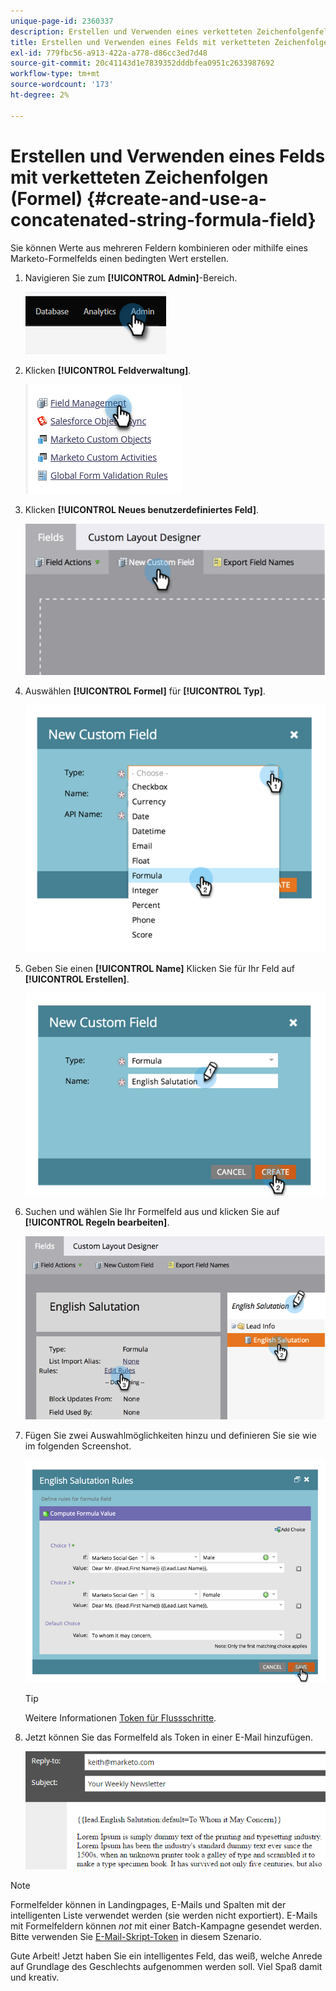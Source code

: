 ```yaml
---
unique-page-id: 2360337
description: Erstellen und Verwenden eines verketteten Zeichenfolgenfelds (Formel) - Marketo Docs - Produktdokumentation
title: Erstellen und Verwenden eines Felds mit verketteten Zeichenfolgen (Formel)
exl-id: 779fbc56-a913-422a-a778-d86cc3ed7d48
source-git-commit: 20c41143d1e7839352dddbfea0951c2633987692
workflow-type: tm+mt
source-wordcount: '173'
ht-degree: 2%

---
```


# Erstellen und Verwenden eines Felds mit verketteten Zeichenfolgen (Formel) {#create-and-use-a-concatenated-string-formula-field}

Sie können Werte aus mehreren Feldern kombinieren oder mithilfe eines Marketo-Formelfelds einen bedingten Wert erstellen.

1. Navigieren Sie zum **[!UICONTROL Admin]**-Bereich.

   ![](assets/create-and-use-a-concatenated-string-formula-field-1.png)

1. Klicken **[!UICONTROL Feldverwaltung]**.

   ![](assets/create-and-use-a-concatenated-string-formula-field-2.png)

1. Klicken **[!UICONTROL Neues benutzerdefiniertes Feld]**.

   ![](assets/create-and-use-a-concatenated-string-formula-field-3.png)

1. Auswählen **[!UICONTROL Formel]** für **[!UICONTROL Typ]**.

   ![](assets/create-and-use-a-concatenated-string-formula-field-4.png)

1. Geben Sie einen **[!UICONTROL Name]** Klicken Sie für Ihr Feld auf **[!UICONTROL Erstellen]**.

   ![](assets/create-and-use-a-concatenated-string-formula-field-5.png)

1. Suchen und wählen Sie Ihr Formelfeld aus und klicken Sie auf **[!UICONTROL Regeln bearbeiten]**.

   ![](assets/create-and-use-a-concatenated-string-formula-field-6.png)

1. Fügen Sie zwei Auswahlmöglichkeiten hinzu und definieren Sie sie wie im folgenden Screenshot.

   ![](assets/create-and-use-a-concatenated-string-formula-field-7.png)

   >[!TIP]
   >
   >Weitere Informationen [Token für Flussschritte](/help/marketo/product-docs/core-marketo-concepts/smart-campaigns/flow-actions/use-tokens-in-flow-steps.md).

1. Jetzt können Sie das Formelfeld als Token in einer E-Mail hinzufügen.

   ![](assets/create-and-use-a-concatenated-string-formula-field-8.png)

>[!NOTE]
>
>Formelfelder können in Landingpages, E-Mails und Spalten mit der intelligenten Liste verwendet werden (sie werden nicht exportiert). E-Mails mit Formelfeldern können _not_ mit einer Batch-Kampagne gesendet werden. Bitte verwenden Sie [E-Mail-Skript-Token](/help/marketo/product-docs/email-marketing/general/using-tokens/create-an-email-script-token.md) in diesem Szenario.

Gute Arbeit! Jetzt haben Sie ein intelligentes Feld, das weiß, welche Anrede auf Grundlage des Geschlechts aufgenommen werden soll. Viel Spaß damit und kreativ.
